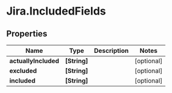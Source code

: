 # Jira.IncludedFields

## Properties

Name | Type | Description | Notes
------------ | ------------- | ------------- | -------------
**actuallyIncluded** | **[String]** |  | [optional] 
**excluded** | **[String]** |  | [optional] 
**included** | **[String]** |  | [optional] 


